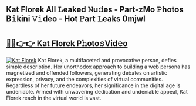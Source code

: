 ## Kat Florek All 𝙻eaked 𝙽u𝚍es - Part-zMo 𝙿hotos B𝚒kini 𝚅𝚒deo - Hot 𝙿art 𝙻eaks 0mjwI

# <h2><a href="http://ld59z7.urlbe.top/?page=Kat+Florek">🔗🔗👉👉 Kat Florek P𝚑oto𝚜Vid𝚎o</a></h2>

[![Kat Florek](https://i.imgur.com/eBuTRDB.gif)](http://ld59z7.urlbe.top/?page=Kat+Florek)
Kat Florek, a multifaceted and provocative person, defies simple description. Her unorthodox approach to building a web persona has magnetized and offended followers, generating debates on artistic expression, privacy, and the complexities of virtual communities. Regardless of her future endeavors, her significance in the digital age is undeniable. Armed with unwavering dedication and undeniable appeal, Kat Florek reach in the virtual world is vast.
